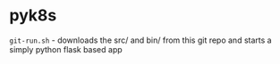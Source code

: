 # pyk8s


`git-run.sh` - downloads the src/ and bin/ from this git repo and starts a simply python flask based app
